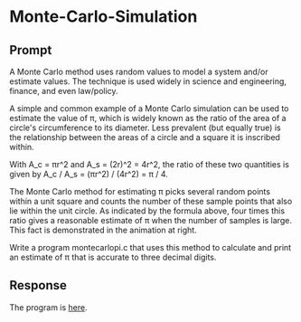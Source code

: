 # Monte-Carlo-Simulation

## Prompt
A Monte Carlo method uses random values to model a system and/or estimate values. The technique is used widely in science and engineering, finance, and even law/policy.

A simple and common example of a Monte Carlo simulation can be used to estimate the value of π, which is widely known as the ratio of the area of a circle's circumference to its diameter. Less prevalent (but equally true) is the relationship between the areas of a circle and a square it is inscribed within.

With A_c = πr^2 and A_s = (2r)^2 = 4r^2, the ratio of these two quantities is given by A_c / A_s = (πr^2) / (4r^2) = π / 4.

The Monte Carlo method for estimating π picks several random points within a unit square and counts the number of these sample points that also lie within the unit circle. As indicated by the formula above, four times this ratio gives a reasonable estimate of π when the number of samples is large. This fact is demonstrated in the animation at right.

Write a program montecarlopi.c that uses this method to calculate and print an estimate of π that is accurate to three decimal digits.

## Response
The program is [here](https://github.com/ridhika123/Monte-Carlo-Simulation/blob/main/montecarlopi.c).
